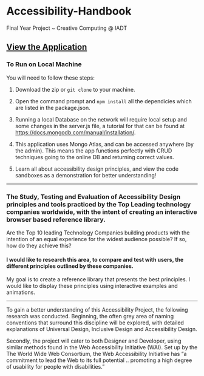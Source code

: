 # Accessibility-Handbook
Final Year Project ~ Creative Computing @ IADT

## [View the Application](https://accessibility-handbook.herokuapp.com/#/)

### To Run on Local Machine 
You will need to follow these steps:

1. Download the zip or `git clone` to your machine.

2. Open the command prompt and `npm install` all the dependicies which are listed in the package.json.

3. Running a local Database on the network will require local setup and some changes in the server.js file, 
   a tutorial for that can be found at https://docs.mongodb.com/manual/installation/.
   
4. This application uses Mongo Atlas, and can be accessed anywhere (by the admin). This means the app functions perfectly with CRUD  
   techniques going to the online DB and returning correct values.
   
5. Learn all about accessibility design principles, and view the code sandboxes as a demonstration for better understanding!

------

### The Study, Testing and Evaluation of Accessibility Design principles and tools practiced by the Top  Leading technology companies worldwide, with the intent of creating an interactive browser based reference library.

Are the Top 10 leading Technology Companies building products  with the intention of an equal experience for the widest audience possible? If so, how do they achieve this?

#### I would like to research this area, to compare and test with users, the different principles outlined by these companies.

My goal is to create a reference library that presents the best principles. I would like to display these principles using interactive examples and animations.

------

To gain a better understanding of this Accessibility Project, the following research was conducted. Beginning, the often grey area of naming conventions that surround this discipline will be explored, with detailed explanations of Universal Design, Inclusive Design and Accessibility Design.


Secondly, the project will cater to both Designer and Developer, using similar methods found in the Web Accessibility Initiative (WAI).
Set up by the The World Wide Web Consortium, the Web Accessibility Initiative has “a commitment to lead the Web to its full potential .. promoting a high degree of usability for people with disabilities.” 

